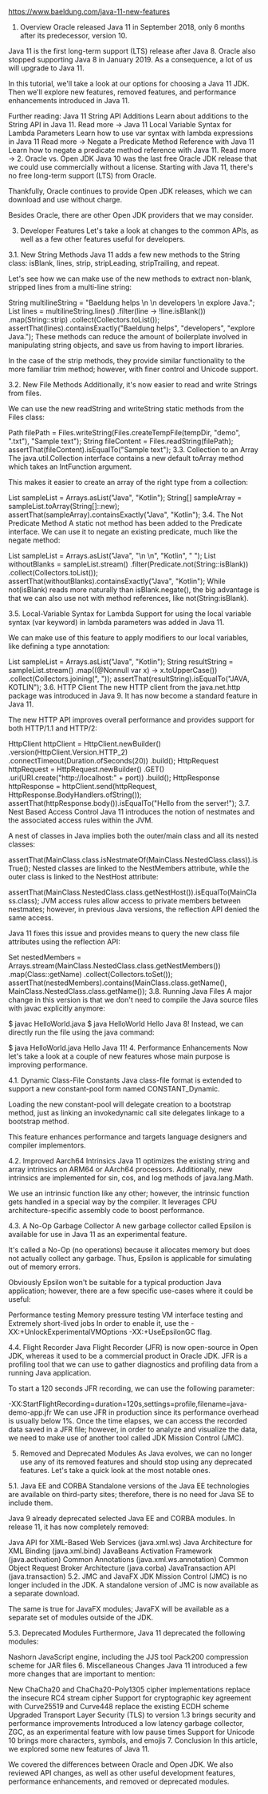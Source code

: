 https://www.baeldung.com/java-11-new-features
1. Overview
Oracle released Java 11 in September 2018, only 6 months after its predecessor, version 10.

Java 11 is the first long-term support (LTS) release after Java 8. Oracle also stopped supporting Java 8 in January 2019. As a consequence, a lot of us will upgrade to Java 11.

In this tutorial, we'll take a look at our options for choosing a Java 11 JDK. Then we'll explore new features, removed features, and performance enhancements introduced in Java 11.

Further reading:
Java 11 String API Additions
Learn about additions to the String API in Java 11.
Read more →
Java 11 Local Variable Syntax for Lambda Parameters
Learn how to use var syntax with lambda expressions in Java 11
Read more →
Negate a Predicate Method Reference with Java 11
Learn how to negate a predicate method reference with Java 11.
Read more →
2. Oracle vs. Open JDK
Java 10 was the last free Oracle JDK release that we could use commercially without a license. Starting with Java 11, there's no free long-term support (LTS) from Oracle.

Thankfully, Oracle continues to provide Open JDK releases, which we can download and use without charge.

Besides Oracle, there are other Open JDK providers that we may consider.

3. Developer Features
Let's take a look at changes to the common APIs, as well as a few other features useful for developers.

3.1. New String Methods
Java 11 adds a few new methods to the String class: isBlank, lines, strip, stripLeading, stripTrailing, and repeat.

Let's see how we can make use of the new methods to extract non-blank, stripped lines from a multi-line string:

String multilineString = "Baeldung helps \n \n developers \n explore Java.";
List<String> lines = multilineString.lines()
  .filter(line -> !line.isBlank())
  .map(String::strip)
  .collect(Collectors.toList());
assertThat(lines).containsExactly("Baeldung helps", "developers", "explore Java.");
These methods can reduce the amount of boilerplate involved in manipulating string objects, and save us from having to import libraries.

In the case of the strip methods, they provide similar functionality to the more familiar trim method; however, with finer control and Unicode support.

3.2. New File Methods
Additionally, it's now easier to read and write Strings from files.

We can use the new readString and writeString static methods from the Files class:

Path filePath = Files.writeString(Files.createTempFile(tempDir, "demo", ".txt"), "Sample text");
String fileContent = Files.readString(filePath);
assertThat(fileContent).isEqualTo("Sample text");
3.3. Collection to an Array
The java.util.Collection interface contains a new default toArray method which takes an IntFunction argument.

This makes it easier to create an array of the right type from a collection:

List sampleList = Arrays.asList("Java", "Kotlin");
String[] sampleArray = sampleList.toArray(String[]::new);
assertThat(sampleArray).containsExactly("Java", "Kotlin");
3.4. The Not Predicate Method
A static not method has been added to the Predicate interface. We can use it to negate an existing predicate, much like the negate method:

List<String> sampleList = Arrays.asList("Java", "\n \n", "Kotlin", " ");
List withoutBlanks = sampleList.stream()
  .filter(Predicate.not(String::isBlank))
  .collect(Collectors.toList());
assertThat(withoutBlanks).containsExactly("Java", "Kotlin");
While not(isBlank) reads more naturally than isBlank.negate(), the big advantage is that we can also use not with method references, like not(String:isBlank).

3.5. Local-Variable Syntax for Lambda
Support for using the local variable syntax (var keyword) in lambda parameters was added in Java 11.

We can make use of this feature to apply modifiers to our local variables, like defining a type annotation:

List<String> sampleList = Arrays.asList("Java", "Kotlin");
String resultString = sampleList.stream()
  .map((@Nonnull var x) -> x.toUpperCase())
  .collect(Collectors.joining(", "));
assertThat(resultString).isEqualTo("JAVA, KOTLIN");
3.6. HTTP Client
The new HTTP client from the java.net.http package was introduced in Java 9. It has now become a standard feature in Java 11.

The new HTTP API improves overall performance and provides support for both HTTP/1.1 and HTTP/2:

HttpClient httpClient = HttpClient.newBuilder()
  .version(HttpClient.Version.HTTP_2)
  .connectTimeout(Duration.ofSeconds(20))
  .build();
HttpRequest httpRequest = HttpRequest.newBuilder()
  .GET()
  .uri(URI.create("http://localhost:" + port))
  .build();
HttpResponse httpResponse = httpClient.send(httpRequest, HttpResponse.BodyHandlers.ofString());
assertThat(httpResponse.body()).isEqualTo("Hello from the server!");
3.7. Nest Based Access Control
Java 11 introduces the notion of nestmates and the associated access rules within the JVM.

A nest of classes in Java implies both the outer/main class and all its nested classes:

assertThat(MainClass.class.isNestmateOf(MainClass.NestedClass.class)).isTrue();
Nested classes are linked to the NestMembers attribute, while the outer class is linked to the NestHost attribute:

assertThat(MainClass.NestedClass.class.getNestHost()).isEqualTo(MainClass.class);
JVM access rules allow access to private members between nestmates; however, in previous Java versions, the reflection API denied the same access.

Java 11 fixes this issue and provides means to query the new class file attributes using the reflection API:

Set<String> nestedMembers = Arrays.stream(MainClass.NestedClass.class.getNestMembers())
  .map(Class::getName)
  .collect(Collectors.toSet());
assertThat(nestedMembers).contains(MainClass.class.getName(), MainClass.NestedClass.class.getName());
3.8. Running Java Files
A major change in this version is that we don't need to compile the Java source files with javac explicitly anymore:

$ javac HelloWorld.java
$ java HelloWorld 
Hello Java 8!
Instead, we can directly run the file using the java command:

$ java HelloWorld.java
Hello Java 11!
4. Performance Enhancements
Now let's take a look at a couple of new features whose main purpose is improving performance.

4.1. Dynamic Class-File Constants
Java class-file format is extended to support a new constant-pool form named CONSTANT_Dynamic.

Loading the new constant-pool will delegate creation to a bootstrap method, just as linking an invokedynamic call site delegates linkage to a bootstrap method.

This feature enhances performance and targets language designers and compiler implementors.

4.2. Improved Aarch64 Intrinsics
Java 11 optimizes the existing string and array intrinsics on ARM64 or AArch64 processors. Additionally, new intrinsics are implemented for sin, cos, and log methods of java.lang.Math.

We use an intrinsic function like any other; however, the intrinsic function gets handled in a special way by the compiler. It leverages CPU architecture-specific assembly code to boost performance.

4.3. A No-Op Garbage Collector
A new garbage collector called Epsilon is available for use in Java 11 as an experimental feature.

It's called a No-Op (no operations) because it allocates memory but does not actually collect any garbage. Thus, Epsilon is applicable for simulating out of memory errors.

Obviously Epsilon won't be suitable for a typical production Java application; however, there are a few specific use-cases where it could be useful:

Performance testing
Memory pressure testing
VM interface testing and
Extremely short-lived jobs
In order to enable it, use the -XX:+UnlockExperimentalVMOptions -XX:+UseEpsilonGC flag.

4.4. Flight Recorder
Java Flight Recorder (JFR) is now open-source in Open JDK, whereas it used to be a commercial product in Oracle JDK. JFR is a profiling tool that we can use to gather diagnostics and profiling data from a running Java application.

To start a 120 seconds JFR recording, we can use the following parameter:

-XX:StartFlightRecording=duration=120s,settings=profile,filename=java-demo-app.jfr
We can use JFR in production since its performance overhead is usually below 1%. Once the time elapses, we can access the recorded data saved in a JFR file; however, in order to analyze and visualize the data, we need to make use of another tool called JDK Mission Control (JMC).

5. Removed and Deprecated Modules
As Java evolves, we can no longer use any of its removed features and should stop using any deprecated features. Let's take a quick look at the most notable ones.

5.1. Java EE and CORBA
Standalone versions of the Java EE technologies are available on third-party sites; therefore, there is no need for Java SE to include them.

Java 9 already deprecated selected Java EE and CORBA modules. In release 11, it has now completely removed:

Java API for XML-Based Web Services (java.xml.ws)
Java Architecture for XML Binding (java.xml.bind)
JavaBeans Activation Framework (java.activation)
Common Annotations (java.xml.ws.annotation)
Common Object Request Broker Architecture (java.corba)
JavaTransaction API (java.transaction)
5.2. JMC and JavaFX
JDK Mission Control (JMC) is no longer included in the JDK. A standalone version of JMC is now available as a separate download.

The same is true for JavaFX modules; JavaFX will be available as a separate set of modules outside of the JDK.

5.3. Deprecated Modules
Furthermore, Java 11 deprecated the following modules:

Nashorn JavaScript engine, including the JJS tool
Pack200 compression scheme for JAR files
6. Miscellaneous Changes
Java 11 introduced a few more changes that are important to mention:

New ChaCha20 and ChaCha20-Poly1305 cipher implementations replace the insecure RC4 stream cipher
Support for cryptographic key agreement with Curve25519 and Curve448 replace the existing ECDH scheme
Upgraded Transport Layer Security (TLS) to version 1.3 brings security and performance improvements
Introduced a low latency garbage collector, ZGC, as an experimental feature with low pause times
Support for Unicode 10 brings more characters, symbols, and emojis
7. Conclusion
In this article, we explored some new features of Java 11.

We covered the differences between Oracle and Open JDK. We also reviewed API changes, as well as other useful development features, performance enhancements, and removed or deprecated modules.